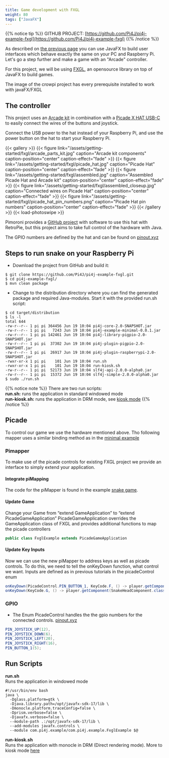 ```yaml
---
title: Game development with FXGL
weight: 80
tags: ["JavaFX"]
---
```


{{% notice tip %}}
GITHUB PROJECT: [https://github.com/Pi4J/pi4j-example-fxgl](https://github.com/Pi4J/pi4j-example-fxgl)
{{% /notice %}}

As described on [the previous page](/getting-started/user-interface-with-javafx/) you can use JavaFX to build
user interfaces which behave exactly the same on your PC and Raspberry Pi. Let's go a step further and make
a game with an "Arcade" controller.

For this project, we will be using [FXGL](https://github.com/AlmasB/FXGL), an opensource library on top of
JavaFX to build games.

The image of the crowpi project has every prerequisite installed to work with javaFX/FXGL

## The controller

This project uses an [Arcade kit](https://www.kiwi-electronics.nl/pim-471?search=arcade&description=true)
in combination with a [Picade X HAT USB-C](https://www.kiwi-electronics.nl/index.php?route=product/product&search=arcade&description=true&product_id=4337)
to easily connect the wires of the buttons and joystick.

Connect the USB power to the hat instead of your Raspberry Pi, and use the power button on the hat to
start your Raspberry Pi.

{{< gallery >}}
{{< figure link="/assets/getting-started/fxgl/arcade_parts_kit.jpg" caption="Arcade kit components" caption-position="center" caption-effect="fade" >}}
{{< figure link="/assets/getting-started/fxgl/picade_hat.jpg" caption="Picade Hat" caption-position="center" caption-effect="fade" >}}
{{< figure link="/assets/getting-started/fxgl/assembled.jpg" caption="Assembled Picade Hat and Arcade kit" caption-position="center" caption-effect="fade" >}}
{{< figure link="/assets/getting-started/fxgl/assembled_closeup.jpg" caption="Connected wires on Picade Hat" caption-position="center" caption-effect="fade" >}}
{{< figure link="/assets/getting-started/fxgl/picade_hat_pin_numbers.png" caption="Picade Hat pin numbers" caption-position="center" caption-effect="fade" >}}
{{< /gallery >}}
{{< load-photoswipe >}}

Pimoroni provides a [GitHub project](https://github.com/pimoroni/picade-hat) with software to use
this hat with RetroPie, but this project aims to take full control of the hardware with Java.

The GPIO numbers are defined by the hat and can be found on [pinout.xyz](https://pinout.xyz/pinout/picade_hat)

## Steps to run snake on your Raspberry Pi

* Download the project from GitHub and build it:

``` shell
$ git clone https://github.com/Pi4J/pi4j-example-fxgl.git
$ cd pi4j-example-fxgl/
$ mvn clean package
``` 

* Change to the distribution directory where you can find the generated package and required Java-modules. Start it with the provided run.sh script:

``` shell
$ cd target/distribution
$ ls -l
total 644
-rw-r--r-- 1 pi pi 364456 Jun 19 10:04 pi4j-core-2.0-SNAPSHOT.jar
-rw-r--r-- 1 pi pi   7243 Jun 19 10:04 pi4j-example-minimal-0.0.1.jar
-rw-r--r-- 1 pi pi 142461 Jun 19 10:04 pi4j-library-pigpio-2.0-SNAPSHOT.jar
-rw-r--r-- 1 pi pi  37302 Jun 19 10:04 pi4j-plugin-pigpio-2.0-SNAPSHOT.jar
-rw-r--r-- 1 pi pi  26917 Jun 19 10:04 pi4j-plugin-raspberrypi-2.0-SNAPSHOT.jar
-rwxr-xr-x 1 pi pi    101 Jun 19 10:04 run.sh
-rwxr-xr-x 1 pi pi    101 Jun 19 10:04 run-kiosk.sh
-rw-r--r-- 1 pi pi  52173 Jun 19 10:04 slf4j-api-2.0.0-alpha0.jar
-rw-r--r-- 1 pi pi  15372 Jun 19 10:04 slf4j-simple-2.0.0-alpha0.jar
$ sudo ./run.sh
``` 

{{% notice note %}}
There are two run scripts:</br>
**run.sh:** runs the application in standard windowed mode</br>
**run-kiosk.sh:** runs the application in DRM mode, see [kiosk mode](/getting-started/fxgl/kiosk-mode/)
{{% /notice %}}
  
## Picade

To control our game we use the hardware mentioned above. Tho following mapper uses a similar binding method as in the [minimal example](/getting-started/minimal-example-application/)

### Pimapper

To make use of the picade controls for existing FXGL project we provide an interface to simply extend your application.

#### Integrate piMapping

The code for the piMapper is found in the example [snake game](https://github.com/Pi4J/pi4j-example-fxgl).
#### Update Game 
  
Change your Game from “extend GameApplication” to “extend PicadeGameApplication”
PicadeGameApplication overrides the GameApplication class of FXGL and provides additional functions to map the picade controllers
  
``` java
public class FxglExample extends PicadeGameApplication
```

#### Update Key Inputs 
    
Now we can use the new piMapper to address keys as well as picade controls. To do this, we need to tell the onKeyDown function, what control we want.
Inputs are defined as in previous tutorials in the picadeControl enum

``` java
onKeyDown(PicadeControl.PIN_BUTTON_1, KeyCode.F, () -> player.getComponent(SnakeHeadComponent.class).grow());
onKeyDown(KeyCode.G, () -> player.getComponent(SnakeHeadComponent.class).log());
```

### GPIO
* The Enum PicadeControl handles the the gpio numbers for the connected controls. [pinout.xyz](https://pinout.xyz/pinout/picade_hat) 
``` java
PIN_JOYSTICK_UP(12),
PIN_JOYSTICK_DOWN(6),
PIN_JOYSTICK_LEFT(20),
PIN_JOYSTICK_RIGHT(16),
PIN_BUTTON_1(5);
```

## Run Scripts

**run.sh**
</br>Runs the application in windowed mode

``` shell
#!/usr/bin/env bash
java \
  -Dglass.platform=gtk \
  -Djava.library.path=/opt/javafx-sdk-17/lib \
  -Dmonocle.platform.traceConfig=false \
  -Dprism.verbose=false \
  -Djavafx.verbose=false \
  --module-path .:/opt/javafx-sdk-17/lib \
  --add-modules javafx.controls \
  --module com.pi4j.example/com.pi4j.example.FxglExample $@
```

**run-kiosk.sh**
</br>Runs the application with monocle in DRM (Direct rendering mode).
More to kiosk mode [here](/getting-started/fxgl/kiosk-mode/)



